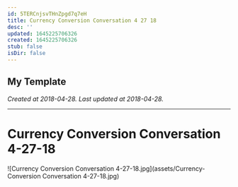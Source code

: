 ```yaml
---
id: 5TERCnjsvTHnZpgd7q7eH
title: Currency Conversion Conversation 4 27 18
desc: ''
updated: 1645225706326
created: 1645225706326
stub: false
isDir: false
---
```

My Template
---

_Created at 2018-04-28._
_Last updated at 2018-04-28._




---

# Currency Conversion Conversation 4-27-18


![Currency Conversion Conversation 4-27-18.jpg](assets/Currency-Conversion Conversation 4-27-18.jpg)

